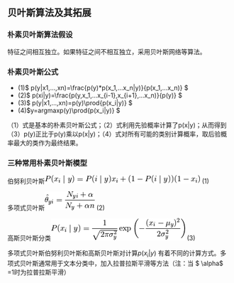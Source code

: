 ## 贝叶斯算法及其拓展

### 朴素贝叶斯算法假设

特征之间相互独立。如果特征之间不相互独立，采用贝叶斯网络等算法。

### 朴素贝叶斯公式
- (1)$ p(y|x1,...,xn)=\frac{p(y)*p(x_1,...x_n|y)}{p(x_1,...x_n)} $
- (2)$ p(xi|y)=\frac{p(y,x_1,...x_{i-1},x_{i+1},...x_n)}{p(y)} $
- (3)$ p(y|x1,...,xn)=p(y)\prod{p(x_i|y)} $
- (4)$y=argmaxp(y)\prod{p(x_i|y)} $

（1）式是基本的朴素贝叶斯公式；（2）式利用先验概率计算了p(x|y)；从而得到（3）p(y)正比于p(y)乘以p(x|y)；（4）式对所有可能的类别计算概率，取后验概率最大的类作为最终结果。

### 三种常用朴素贝叶斯模型

伯努利贝叶斯![](/assets/import-BNB.png) (1)

多项式贝叶斯![](/assets/import-mNB.png) (2)

高斯贝叶斯分类![](/assets/import-gNB.png) (3)

多项式贝叶斯伯努利贝叶斯和高斯贝叶斯对计算$p(x_i|y)$ 有着不同的计算方式。多项式贝叶斯通常用于文本分类中，加入拉普拉斯平滑等方法（注：当 $ \alpha$ =1时为拉普拉斯平滑）
